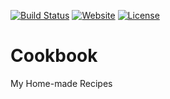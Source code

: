 [![Build Status](https://travis-ci.org/iROCKBUNNY/Cookbook.svg)](https://travis-ci.org/iROCKBUNNY/Cookbook)
[![Website](https://img.shields.io/website-up-down-green-red/https/cookbook.irockbunny.com.svg)](https://cookbook.irockbunny.com/)
[![License](https://img.shields.io/badge/license-CC4.0%20BY--NC--ND-orange.svg)](/blob/master/LICENSE)

# Cookbook
My Home-made Recipes
